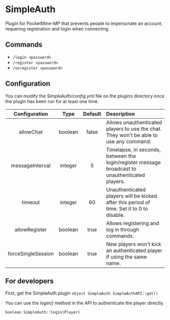 # SimpleAuth

Plugin for PocketMine-MP that prevents people to impersonate an account, requering registration and login when connecting.


## Commands


* `/login <password>`
* `/register <password>`
* `/unregister <password>`

## Configuration

You can modify the _SimpleAuth/config.yml_ file on the _plugins_ directory once the plugin has been run for at least one time.

| Configuration | Type | Default | Description |
| :---: | :---: | :---: | :--- |
| allowChat | boolean | false | Allows unauthenticated players to use the chat. They won't be able to use any command. |
| messageInterval | integer | 5 | Timelapse, in seconds, between the login/register message broadcast to unauthenticated players. |
| timeout | integer | 60 | Unauthenticated players will be kicked after this period of time. Set it to 0 to disable. |
| allowRegister | boolean | true | Allows registering and log in through commands. |
| forceSingleSession | boolean | true | New players won't kick an authenticated player if using the same name. |


## For developers

First, get the SimpleAuth plugin
`object SimpleAuth SimpleAuthAPI::get()`

You can use the _login()_ method in the API to authenticate the player directly.

`boolean SimpleAuth::login(Player)`

